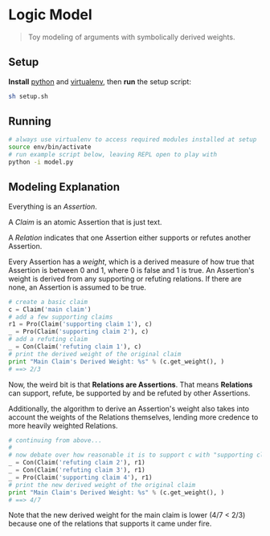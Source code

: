 # Logic Model

> Toy modeling of arguments with symbolically derived weights.

## Setup

**Install** [python](https://www.python.org/) and
[virtualenv](https://pypi.python.org/pypi/virtualenv), then **run** the setup
script:

```bash
sh setup.sh
```

## Running

```bash
# always use virtualenv to access required modules installed at setup
source env/bin/activate
# run example script below, leaving REPL open to play with
python -i model.py
```

## Modeling Explanation

Everything is an *Assertion*.

A *Claim* is an atomic Assertion that is just text.

A *Relation* indicates that one Assertion either supports or refutes another
Assertion.

Every Assertion has a *weight*, which is a derived measure of how true that
Assertion is between 0 and 1, where 0 is false and 1 is true. An Assertion's
weight is derived from any supporting or refuting relations. If there are none,
an Assertion is assumed to be true.

```python
# create a basic claim
c = Claim('main claim')
# add a few supporting claims
r1 = Pro(Claim('supporting claim 1'), c)
_ = Pro(Claim('supporting claim 2'), c)
# add a refuting claim
_ = Con(Claim('refuting claim 1'), c)
# print the derived weight of the original claim
print "Main Claim's Derived Weight: %s" % (c.get_weight(), )
# ==> 2/3
```

Now, the weird bit is that **Relations are Assertions**. That means
**Relations** can support, refute, be supported by and be refuted by other
Assertions.

Additionally, the algorithm to derive an Assertion's weight also takes into
account the weights of the Relations themselves, lending more credence to more
heavily weighted Relations.

```python
# continuing from above...
#
# now debate over how reasonable it is to support c with "supporting claim 1"
_ = Con(Claim('refuting claim 2'), r1)
_ = Con(Claim('refuting claim 3'), r1)
_ = Pro(Claim('supporting claim 4'), r1)
# print the new derived weight of the original claim
print "Main Claim's Derived Weight: %s" % (c.get_weight(), )
# ==> 4/7
```

Note that the new derived weight for the main claim is lower (4/7 < 2/3)
because one of the relations that supports it came under fire.
